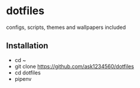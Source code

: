 # dotfiles
configs, scripts, themes and wallpapers included 

## Installation 

* cd ~
* git clone https://github.com/ask1234560/dotfiles 
* cd dotfiles
* pipenv 
